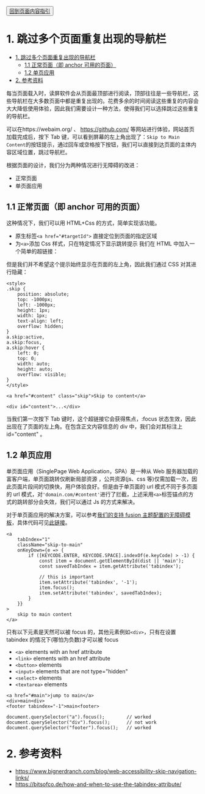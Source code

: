 <button>[回到页面内容指引](../content-creation.md)</button>

# 1. 跳过多个页面重复出现的导航栏

<!-- TOC -->

- [1. 跳过多个页面重复出现的导航栏](#1-跳过多个页面重复出现的导航栏)
  - [1.1 正常页面（即 anchor 可用的页面）](#11-正常页面即-anchor-可用的页面)
  - [1.2 单页应用](#12-单页应用)
- [2. 参考资料](#2-参考资料)

<!-- /TOC -->

每当页面载入时，读屏软件会从页面最顶部进行阅读，顶部往往是一些导航栏，这些导航栏在大多数页面中都是重复出现的。花费多余的时间阅读这些重复的内容会大大降低使用体验，因此我们需要设计一种方法，使得我们可以选择跳过这些重复的导航栏。

可以在https://webaim.org/ 、 https://github.com/ 等网站进行体验，网站首页加载完成后，按下 Tab 键，可以看到屏幕的左上角出现了：`Skip to Main Content`的按钮提示，通过回车或空格按下按钮，我们可以直接到达页面的主体内容区域位置，跳过导航栏。

根据页面的设计，我们分为两种情况进行无障碍的改进：

-   正常页面
-   单页面应用

## 1.1 正常页面（即 anchor 可用的页面）

这种情况下，我们可以用 HTML+Css 的方式，简单实现该功能。

-   原生标签`<a href="#targetId">` 直接定位到页面的指定区域
-   为`<a>`添加 Css 样式，只在特定情况下显示跳转提示
    我们在 HTML 中加入一个简单的超链接：

但是我们并不希望这个提示始终显示在页面的左上角，因此我们通过 CSS 对其进行隐藏：

```
<style>
.skip {
    position: absolute;
    top: -1000px;
    left: -1000px;
    height: 1px;
    width: 1px;
    text-align: left;
    overflow: hidden;
}
a.skip:active,
a.skip:focus,
a.skip:hover {
    left: 0;
    top: 0;
    width: auto;
    height: auto;
    overflow: visible;
}
</style>

<a href="#content" class="skip">Skip to content</a>

<div id="content">...</div>
```

当我们第一次按下 Tab 键时，这个超链接它会获得焦点，:focus 状态生效，因此出现在了页面的左上角。在包含正文内容信息的 div 中，我们会对其标注上 id="content" 。

## 1.2 单页应用

单页面应用（SinglePage Web Application，SPA）是一种从 Web 服务器加载的富客户端，单页面跳转仅刷新局部资源 ，公共资源(js、css 等)仅需加载一次，因此页面片段间的切换快，用户体验良好。但是由于单页面的 url 模式不同于多页面的 url 模式，对`'domain.com/#content'`进行了拦截，上述采用`<a>`标签锚点的方式的跳转部分会失效，我们可以通过 Js 的方式来解决。

对于单页面应用的解决方案，可以参考[我们的支持 fusion 主题配置的无障碍模板](https://fusion.design/template/62)，具体代码可见[此链接](https://github.com/alibaba-fusion/materials/blob/master/scaffolds/next-single-page-a11y/src/components/skip-to/index.jsx)。

```
<a
    tabIndex="1"
    className="skip-to-main"
    onKeyDown={e => {
        if ([KEYCODE.ENTER, KEYCODE.SPACE].indexOf(e.keyCode) > -1) {
            const item = document.getElementById(dist || 'main');
            const savedTabIndex = item.getAttribute('tabindex');

            // this is important
            item.setAttribute('tabindex', '-1');
            item.focus();
            item.setAttribute('tabindex', savedTabIndex);
        }
    }}
>
    skip to main content
</a>
```

只有以下元素是天然可以被 focus 的，其他元素例如`<div>`，只有在设置 tabindex 的情况下(哪怕为负数)才可以被 focus

-   `<a>` elements with an href attribute
-   `<link>` elements with an href attribute
-   `<button>` elements
-   `<input>` elements that are not type="hidden"
-   `<select>` elements
-   `<textarea>` elements

```
<a href="#main">jump to main</a>
<div>main<div>
<footer tabindex="-1">main<footer>

document.querySelector("a").focus();        // worked
document.querySelector("div").focus();		// not work
document.querySelector("footer").focus();	// worked
```

# 2. 参考资料

-   https://www.bignerdranch.com/blog/web-accessibility-skip-navigation-links/
-   https://bitsofco.de/how-and-when-to-use-the-tabindex-attribute/
